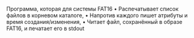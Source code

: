 Программа, которая для системы FAT16
• Распечатывает список файлов в корневом каталоге,
• Напротив каждого пишет атрибуты и время создания/изменения,
• Читает файл, сохранённый в образе FAT16, и печатает его в stdout
